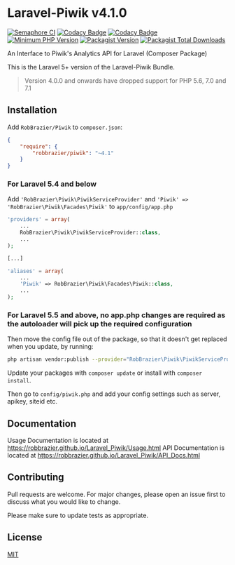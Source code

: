 # Laravel-Piwik v4.1.0

[![Semaphore CI](https://robbrazier.semaphoreci.com/badges/Laravel_Piwik.svg)](https://robbrazier.semaphoreci.com/projects/Laravel_Piwik)
[![Codacy Badge](https://app.codacy.com/project/badge/Grade/6e05c91a199a4ffbb2723cec35e57019)](https://www.codacy.com/gh/RobBrazier/Laravel_Piwik/dashboard)
[![Codacy Badge](https://app.codacy.com/project/badge/Coverage/6e05c91a199a4ffbb2723cec35e57019)](https://www.codacy.com/gh/RobBrazier/Laravel_Piwik/dashboard)
[![Minimum PHP Version](https://badgen.net/badge/PHP/>=7.3/8892BF)](https://php.net/)
[![Packagist Version](https://badgen.net/packagist/v/robbrazier/piwik)](https://packagist.org/packages/robbrazier/piwik)
[![Packagist Total Downloads](https://badgen.net/packagist/dt/robbrazier/piwik)](https://packagist.org/packages/robbrazier/piwik)

An Interface to Piwik's Analytics API for Laravel (Composer Package)

This is the Laravel 5+ version of the Laravel-Piwik Bundle.

> Version 4.0.0 and onwards have dropped support for PHP 5.6, 7.0 and 7.1

## Installation

Add `RobBrazier/Piwik` to `composer.json`:

```json
{
    "require": {
        "robbrazier/piwik": "~4.1"
    }
}
```
### For Laravel 5.4 and below

Add `'RobBrazier\Piwik\PiwikServiceProvider'` and `'Piwik' => 'RobBrazier\Piwik\Facades\Piwik'`
to `app/config/app.php`

```php
'providers' = array(
    ...
    RobBrazier\Piwik\PiwikServiceProvider::class,
    ...
);

[...]

'aliases' = array(
    ...
    'Piwik' => RobBrazier\Piwik\Facades\Piwik::class,
    ...
);
```

### For Laravel 5.5 and above, no app.php changes are required as the autoloader will pick up the required configuration

Then move the config file out of the package, so that it doesn't get replaced
when you update, by running:

```bash
php artisan vendor:publish --provider="RobBrazier\Piwik\PiwikServiceProvider" --tag="config"
```

Update your packages with `composer update` or install with `composer install`.

Then go to `config/piwik.php` and add your config settings such as server,
apikey, siteid etc.

## Documentation

Usage Documentation is located at <https://robbrazier.github.io/Laravel_Piwik/Usage.html>
API Documentation is located at <https://robbrazier.github.io/Laravel_Piwik/API_Docs.html>

## Contributing

Pull requests are welcome. For major changes, please open an issue first
to discuss what you would like to change.

Please make sure to update tests as appropriate.

## License

[MIT](https://choosealicense.com/licenses/mit/)
